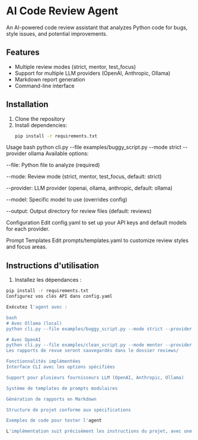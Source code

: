 # AI Code Review Agent

An AI-powered code review assistant that analyzes Python code for bugs, style issues, and potential improvements.

## Features

- Multiple review modes (strict, mentor, test_focus)
- Support for multiple LLM providers (OpenAI, Anthropic, Ollama)
- Markdown report generation
- Command-line interface

## Installation

1. Clone the repository
2. Install dependencies:
   ```bash
   pip install -r requirements.txt
   
Usage
bash
python cli.py --file examples/buggy_script.py --mode strict --provider ollama
Available options:

--file: Python file to analyze (required)

--mode: Review mode (strict, mentor, test_focus, default: strict)

--provider: LLM provider (openai, ollama, anthropic, default: ollama)

--model: Specific model to use (overrides config)

--output: Output directory for review files (default: reviews)

Configuration
Edit config.yaml to set up your API keys and default models for each provider.

Prompt Templates
Edit prompts/templates.yaml to customize review styles and focus areas.


## Instructions d'utilisation

1. Installez les dépendances :
```bash
pip install -r requirements.txt
Configurez vos clés API dans config.yaml

Exécutez l'agent avec :

bash
# Avec Ollama (local)
python cli.py --file examples/buggy_script.py --mode strict --provider ollama

# Avec OpenAI
python cli.py --file examples/clean_script.py --mode mentor --provider openai
Les rapports de revue seront sauvegardés dans le dossier reviews/

Fonctionnalités implémentées
Interface CLI avec les options spécifiées

Support pour plusieurs fournisseurs LLM (OpenAI, Anthropic, Ollama)

Système de templates de prompts modulaires

Génération de rapports en Markdown

Structure de projet conforme aux spécifications

Exemples de code pour tester l'agent

L'implémentation suit précisément les instructions du projet, avec une architecture modulaire qui permet d'ajouter facilement d'autres fournisseurs LLM ou modes de revue.